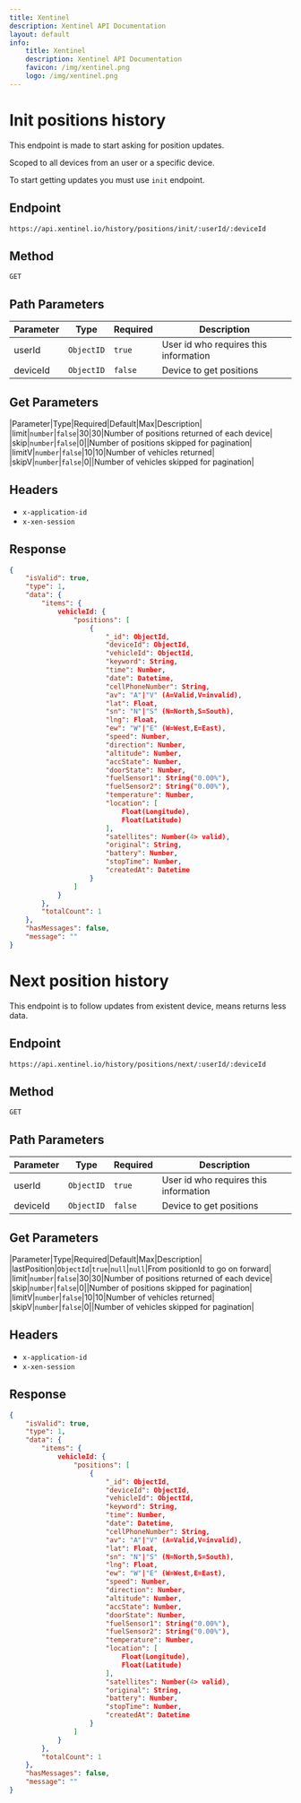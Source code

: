 ```yaml
---
title: Xentinel
description: Xentinel API Documentation
layout: default
info:
    title: Xentinel
    description: Xentinel API Documentation
    favicon: /img/xentinel.png
    logo: /img/xentinel.png
---
```


# Init positions history

This endpoint is made to start asking for position updates. 

Scoped to all devices from an user or a specific device.

To start getting updates you must use `init` endpoint.

## Endpoint
`https://api.xentinel.io/history/positions/init/:userId/:deviceId`

## Method
`GET`

## Path Parameters

|Parameter|Type|Required|Description|
|---|---|---|---|
|userId|`ObjectID`|`true`|User id who requires this information|
|deviceId|`ObjectID`|`false`|Device to get positions|

## Get Parameters

|Parameter|Type|Required|Default|Max|Description|
|limit|`number`|`false`|30|30|Number of positions returned of each device|
|skip|`number`|`false`|0||Number of positions skipped for pagination|
|limitV|`number`|`false`|10|10|Number of vehicles returned|
|skipV|`number`|`false`|0||Number of vehicles skipped for pagination|

## Headers
* `x-application-id`
* `x-xen-session`

## Response
```json
{
    "isValid": true,
    "type": 1,
    "data": {
        "items": {
            vehicleId: {
                "positions": [
                    {
                        "_id": ObjectId,
                        "deviceId": ObjectId,
                        "vehicleId": ObjectId,
                        "keyword": String,
                        "time": Number,
                        "date": Datetime,
                        "cellPhoneNumber": String,
                        "av": "A"|"V" (A=Valid,V=invalid),
                        "lat": Float,
                        "sn": "N"|"S" (N=North,S=South),
                        "lng": Float,
                        "ew": "W"|"E" (W=West,E=East),
                        "speed": Number,
                        "direction": Number,
                        "altitude": Number,
                        "accState": Number,
                        "doorState": Number,
                        "fuelSensor1": String("0.00%"),
                        "fuelSensor2": String("0.00%"),
                        "temperature": Number,
                        "location": [
                            Float(Longitude),
                            Float(Latitude)
                        ],
                        "satellites": Number(4> valid),
                        "original": String,
                        "battery": Number,
                        "stopTime": Number,
                        "createdAt": Datetime
                    }
                ]
            }
        },
        "totalCount": 1
    },
    "hasMessages": false,
    "message": ""
}
```

# Next position history

This endpoint is to follow updates from existent device, means returns less data.

## Endpoint
`https://api.xentinel.io/history/positions/next/:userId/:deviceId`

## Method
`GET`

## Path Parameters

|Parameter|Type|Required|Description|
|---|---|---|---|
|userId|`ObjectID`|`true`|User id who requires this information|
|deviceId|`ObjectID`|`false`|Device to get positions|

## Get Parameters

|Parameter|Type|Required|Default|Max|Description|
|lastPosition|`ObjectId`|`true`|`null`|`null`|From positionId to go on forward|
|limit|`number`|`false`|30|30|Number of positions returned of each device|
|skip|`number`|`false`|0||Number of positions skipped for pagination|
|limitV|`number`|`false`|10|10|Number of vehicles returned|
|skipV|`number`|`false`|0||Number of vehicles skipped for pagination|


## Headers
* `x-application-id`
* `x-xen-session`

## Response
```json
{
    "isValid": true,
    "type": 1,
    "data": {
        "items": {
            vehicleId: {
                "positions": [
                    {
                        "_id": ObjectId,
                        "deviceId": ObjectId,
                        "vehicleId": ObjectId,
                        "keyword": String,
                        "time": Number,
                        "date": Datetime,
                        "cellPhoneNumber": String,
                        "av": "A"|"V" (A=Valid,V=invalid),
                        "lat": Float,
                        "sn": "N"|"S" (N=North,S=South),
                        "lng": Float,
                        "ew": "W"|"E" (W=West,E=East),
                        "speed": Number,
                        "direction": Number,
                        "altitude": Number,
                        "accState": Number,
                        "doorState": Number,
                        "fuelSensor1": String("0.00%"),
                        "fuelSensor2": String("0.00%"),
                        "temperature": Number,
                        "location": [
                            Float(Longitude),
                            Float(Latitude)
                        ],
                        "satellites": Number(4> valid),
                        "original": String,
                        "battery": Number,
                        "stopTime": Number,
                        "createdAt": Datetime
                    }
                ]
            }
        },
        "totalCount": 1
    },
    "hasMessages": false,
    "message": ""
}
```
